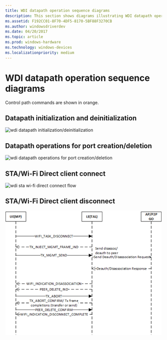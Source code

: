 ```yaml
---
title: WDI datapath operation sequence diagrams
description: This section shows diagrams illustrating WDI datapath operations
ms.assetid: F192CC01-8F70-4DF5-8170-5BF88F3270CB
ms.author: windowsdriverdev
ms.date: 04/20/2017
ms.topic: article
ms.prod: windows-hardware
ms.technology: windows-devices
ms.localizationpriority: medium
---
```


# WDI datapath operation sequence diagrams


Control path commands are shown in orange.

## Datapath initialization and deinitialization


![wdi datapath initialization/deinitialization](images/wdi-datapath-init-deinit.png)

## Datapath operations for port creation/deletion


![wdi datapath operations for port creation/deletion](images/wdi-datapath-port-create-delete.png)

## STA/Wi-Fi Direct client connect


![wdi sta wi-fi direct connect flow](images/wdi-sta-wfd-client-connect.png)

## STA/Wi-Fi Direct client disconnect


![wdi sta wi-fi direct disconnect flow](images/wdi-sta-wfd-client-disconnect.png)

 

 





